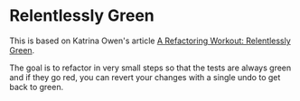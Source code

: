 # Relentlessly Green

This is based on Katrina Owen's article [A Refactoring Workout: Relentlessly Green](http://www.sitepoint.com/refactoring-workout-relentlessly-green/).

The goal is to refactor in very small steps so that the tests are always green and if they go red, you can revert your changes with a single undo to get back to green.

